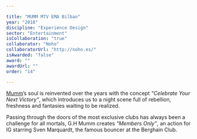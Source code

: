 ```yaml
---

title: "MUMM MTV EMA Bilbao"
year: "2018"
discipline: "Experience Design"
sector: "Entertainment"
isCollaboration: "true"
collaborator: "Noho"
collaboratorUrl: "http://noho.es/"
isAwarded: "false"
award: ""
awardUrl: ""
order: "14"

---
```


[Mumm](https://www.mumm.com/en "G.H Mumm Champagne website")’s soul is reinvented over the years with the concept *“Celebrate Your Next Victory”*, which introduces us to a night scene full of rebellion, freshness and fantasies waiting to be realized. 

Passing through the doors of the most exclusive clubs has always been a challenge for all mortals, G.H Mumm creates *“Members Only”*, an action for IG starring Sven Marquardt, the famous bouncer at the Berghain Club.